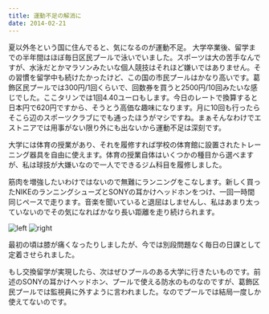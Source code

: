 ```yaml
---
title: 運動不足の解消に
date: 2014-02-21
---
```


夏以外冬という国に住んでると、気になるのが運動不足。
大学卒業後、留学までの半年間はほぼ毎日区民プールで泳いでいました。スポーツは大の苦手なんですが、水泳だとかマラソンみたいな個人競技はそれほど嫌いではありません。その習慣を留学中も続けたかったけど、この国の市民プールはかなり高いです。葛飾区民プールでは300円/1回くらいで、回数券を買うと2500円/10回みたいな感じでした。ここタリンでは1回4.40ユーロもします。今日のレートで換算すると日本円で620円ですから、そうとう高価な趣味になります。月に10回も行ったらそこら辺のスポーツクラブにでも通ったほうがマシですね。まぁそんなわけでエストニアでは用事がない限り外にも出ないから運動不足は深刻です。

大学には体育の授業があり、それを履修すれば学校の体育館に設置されたトレーニング器具を自由に使えます。体育の授業自体はいくつかの種目から選べますが、私は球技が大嫌いなので一人でできるジム科目を履修しました。

筋肉を増強したいわけではないので無難にランニングをこなします。新しく買ったNIKEのランニングシューズとSONYの耳かけヘッドホンをつけ、一回一時間同じペースで走ります。音楽を聞いていると退屈はしませんし、私はあまり太っていないのでその気になればかなり長い距離を走り続けられます。

![left](https://photos.xar.sh/12743481723_b42e9f84c9_b_d.jpg "セールで半額でした。54ユーロ")
![right](https://photos.xar.sh/12743803464_b69f25a1cb_b_d.jpg "羽生選手も同じのつけてましたね。彼はイヤホンたくさんもってるそうですけど…")

最初の頃は膝が痛くなったりしましたが、今では別段問題なく毎日の日課として定着させられました。

もし交換留学が実現したら、次はぜひプールのある大学に行きたいものです。前述のSONYの耳かけヘッドホン、プールで使える防水のものなのですが、葛飾区民プールでは監視員に外すように言われました。なのでプールでは結局一度しか使えてないのです。

